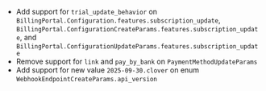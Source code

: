 * Add support for `trial_update_behavior` on `BillingPortal.Configuration.features.subscription_update`, `BillingPortal.ConfigurationCreateParams.features.subscription_update`, and `BillingPortal.ConfigurationUpdateParams.features.subscription_update`
* Remove support for `link` and `pay_by_bank` on `PaymentMethodUpdateParams`
* Add support for new value `2025-09-30.clover` on enum `WebhookEndpointCreateParams.api_version`
